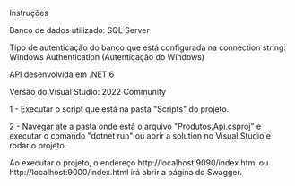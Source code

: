 Instruções

Banco de dados utilizado: SQL Server

Tipo de autenticação do banco que está configurada na connection string: Windows Authentication (Autenticação do Windows)

API desenvolvida em .NET 6

Versão do Visual Studio: 2022 Community

1 - Executar o script que está na pasta "Scripts" do projeto.

2 - Navegar até a pasta onde está o arquivo "Produtos.Api.csproj" e executar o comando "dotnet run" ou abrir a solution no Visual Studio e rodar o projeto.

Ao executar o projeto, o endereço http://localhost:9090/index.html ou http://localhost:9000/index.html irá abrir a página do Swagger.
